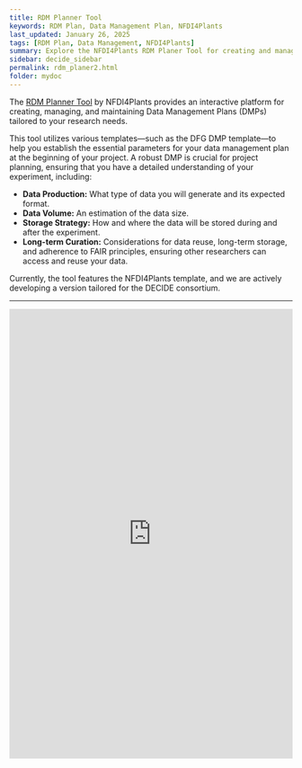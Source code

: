 ```yaml
---
title: RDM Planner Tool
keywords: RDM Plan, Data Management Plan, NFDI4Plants
last_updated: January 26, 2025
tags: [RDM Plan, Data Management, NFDI4Plants]
summary: Explore the NFDI4Plants RDM Planer Tool for creating and managing comprehensive Data Management Plans.
sidebar: decide_sidebar
permalink: rdm_planer2.html
folder: mydoc
---
```


The [RDM Planner Tool](https://nfdi4plants.github.io/dataplan/) by NFDI4Plants provides an interactive platform for creating, managing, and maintaining Data Management Plans (DMPs) tailored to your research needs. 

This tool utilizes various templates—such as the DFG DMP template—to help you establish the essential parameters for your data management plan at the beginning of your project. A robust DMP is crucial for project planning, ensuring that you have a detailed understanding of your experiment, including:

- **Data Production:** What type of data you will generate and its expected format.
- **Data Volume:** An estimation of the data size.
- **Storage Strategy:** How and where the data will be stored during and after the experiment.
- **Long-term Curation:** Considerations for data reuse, long-term storage, and adherence to FAIR principles, ensuring other researchers can access and reuse your data.

Currently, the tool features the NFDI4Plants template, and we are actively developing a version tailored for the DECIDE consortium.

---

<iframe src="https://nfdi4plants.github.io/dataplan/" width="100%" height="800px" frameborder="0" style="border: none;"></iframe>